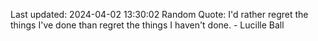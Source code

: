 Last updated: 2024-04-02 13:30:02
Random Quote: I'd rather regret the things I've done than regret the things I haven't done. - Lucille Ball
